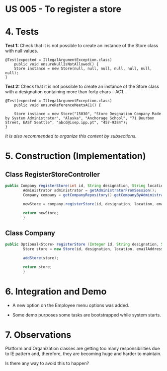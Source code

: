 # US 005 - To register a store

# 4. Tests 

**Test 1:** Check that it is not possible to create an instance of the Store class with null values. 

	@Test(expected = IllegalArgumentException.class)
		public void ensureNullIsNotAllowed() {
		Store instance = new Store(null, null, null, null, null, null, null);
	}
	

**Test 2:** Check that it is not possible to create an instance of the Store class with a designation containing more than forty chars - AC1. 

	@Test(expected = IllegalArgumentException.class)
		public void ensureReferenceMeetsAC1() {
		
		Store instance = new Store("15030", "Store Desgnation Company Made by System Administrator", "Alaska", "Anchorage School", "71 Bourbon Street, EAST Seattle", "abcd@isep.ipp.pt", "457-9384");
	}


*It is also recommended to organize this content by subsections.* 

# 5. Construction (Implementation)


## Class RegisterStoreController 

```java
public Company registerStore(int id, String designation, String location, String emailAddress, String phoneNumber) {
        Administrator administrator = getAdministratorFromSession();
        Company company = getCompanyRepository().getCompanyByAdministrator(administrator);

        newStore = company.registerStore(id, designation, location, emailAddress, phoneNumber, administrator);

        return newStore;
        }
```


## Class Company

```java
public Optional<Store> registerStore (Integer id, String designation, String location, String emailAddress, String phoneNumber, Administrator administrator){
        Store store = new Store(id, designation, location, emailAddress, phoneNumber, administrator);

        addStore(store);

        return store;
        }
```

# 6. Integration and Demo 

* A new option on the Employee menu options was added.

* Some demo purposes some tasks are bootstrapped while system starts.


# 7. Observations

Platform and Organization classes are getting too many responsibilities due to IE pattern and, therefore, they are becoming huge and harder to maintain. 

Is there any way to avoid this to happen?





